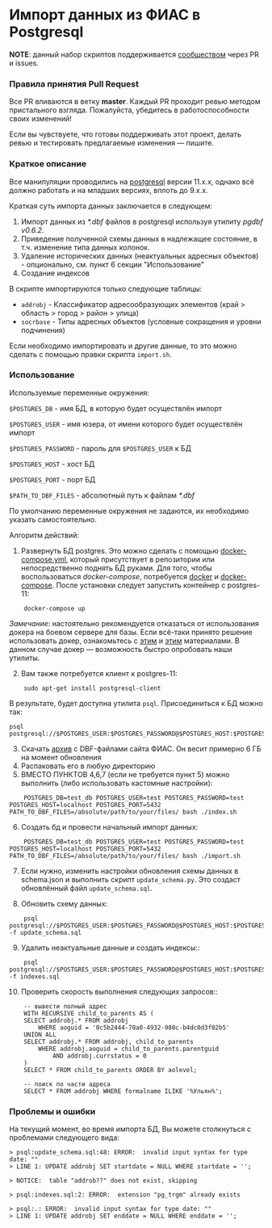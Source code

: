 # Импорт данных из ФИАС в Postgresql

**NOTE**: данный набор скриптов поддерживается [сообществом](https://github.com/asyncee/fias2pgsql/graphs/contributors) через PR и issues.

### Правила принятия Pull Request

Все PR вливаются в ветку **master**. Каждый PR проходит ревью методом пристального взгляда. Пожалуйста, убедитесь в работоспособности своих изменений!

Если вы чувствуете, что готовы поддерживать этот проект, делать ревью и тестировать предлагаемые изменения — пишите.

### Краткое описание

Все манипуляции проводились на [postgresql](https://www.postgresql.org/) версии 11.x.x, однако всё должно
работать и на младших версиях, вплоть до 9.x.x.

Краткая суть импорта данных заключается в следующем:

1. Импорт данных из *\*.dbf* файлов в postgresql используя утилиту *pgdbf v0.6.2*.
2. Приведение полученной схемы данных в надлежащее состояние, в т.ч. изменение типа данных колонок.
3. Удаление исторических данных (неактуальных адресных объектов) - опционально, см. пункт 6 секции "Использование"
4. Создание индексов


В скрипте импортируются только следующие таблицы:

- ``addrobj`` - Классификатор адресообразующих элементов (край > область >
  город > район > улица)
- ``socrbase`` - Типы адресных объектов (условные сокращения и уровни
  подчинения)

Если необходимо импортировать и другие данные, то это можно сделать с помощью
правки скрипта ``import.sh``.


### Использование

Используемые переменные окружения:

`$POSTGRES_DB` - имя БД, в которую будет осуществлён импорт

`$POSTGRES_USER` - имя юзера, от имени которого будет осуществлён импорт

`$POSTGRES_PASSWORD` - пароль для `$POSTGRES_USER` к БД

`$POSTGRES_HOST` - хост БД

`$POSTGRES_PORT` - порт БД

`$PATH_TO_DBF_FILES` - абсолютный путь к файлам *\*.dbf*

По умолчанию переменные окружения не задаются, их необходимо указать самостоятельно.

Алгоритм действий:

1. Развернуть БД postgres. Это можно сделать с помощью 
[docker-compose.yml](https://github.com/Hedgehogues/fias2pgsql/blob/master/docker-compose.yml), который присутствует в 
репозитории или непосредственно поднять БД руками. Для того, чтобы воспользоваться *docker-compose*, потребуется 
[docker](https://www.docker.com/) и [docker-compose](https://docs.docker.com/compose/install/). После установки следует запустить контейнер с postgres-11:

```
    docker-compose up
```

*Замечание*: настоятельно рекомендуется отказаться от использования докера на боевом сервере для базы. Если 
всё-таки принято решение использовать докер, ознакомьтесь с [этим](https://ru.stackoverflow.com/questions/712931/%D0%97%D0%B0%D0%BF%D1%83%D1%81%D0%BA-postgresql-%D0%B2-docker/779716#779716) и
[этим](https://toster.ru/q/534239) материалами. В данном случае докер — возможность быстро опробовать наши утилиты.

2. Вам также потребуется клиент к postgres-11:

```
    sudo apt-get install postgresql-client
```

В результате, будет доступна утилита `psql`. Присоединиться к БД можно так:

    psql postgresql://$POSTGRES_USER:$POSTGRES_PASSWORD@$POSTGRES_HOST:$POSTGRES_PORT/$POSTGRES_DB
 
3. Скачать [архив](https://fias.nalog.ru/Updates.aspx) с DBF-файлами сайта ФИАС. Он весит примерно 6 ГБ на момент 
обновления
4. Распаковать его в любую директорию
5. ВМЕСТО ПУНКТОВ 4,6,7 (если не требуется пункт 5) можно выполнить (либо использовать кастомные настройки):

```
    POSTGRES_DB=test_db POSTGRES_USER=test POSTGRES_PASSWORD=test POSTGRES_HOST=localhost POSTGRES_PORT=5432 PATH_TO_DBF_FILES=/absolute/path/to/your/files/ bash ./index.sh
```

6. Создать бд и провести начальный импорт данных:

```
    POSTGRES_DB=test_db POSTGRES_USER=test POSTGRES_PASSWORD=test POSTGRES_HOST=localhost POSTGRES_PORT=5432 PATH_TO_DBF_FILES=/absolute/path/to/your/files/ bash ./import.sh

```

7. Если нужно, изменить настройки обновления схемы данных в schema.json и
   выполнить скрипт ``update_schema.py``. Это создаст обновлённый файл
   ``update_schema.sql``.

8. Обновить схему данных:

```
    psql postgresql://$POSTGRES_USER:$POSTGRES_PASSWORD@$POSTGRES_HOST:$POSTGRES_PORT/$POSTGRES_DB -f update_schema.sql
```

9. Удалить неактуальные данные и создать индексы::

```
    psql postgresql://$POSTGRES_USER:$POSTGRES_PASSWORD@$POSTGRES_HOST:$POSTGRES_PORT/$POSTGRES_DB -f indexes.sql
```

10. Проверить скорость выполнения следующих запросов::

```
    -- вывести полный адрес
    WITH RECURSIVE child_to_parents AS (
    SELECT addrobj.* FROM addrobj
        WHERE aoguid = '0c5b2444-70a0-4932-980c-b4dc0d3f02b5'
    UNION ALL
    SELECT addrobj.* FROM addrobj, child_to_parents
        WHERE addrobj.aoguid = child_to_parents.parentguid
            AND addrobj.currstatus = 0
    )
    SELECT * FROM child_to_parents ORDER BY aolevel;

    -- поиск по части адреса
    SELECT * FROM addrobj WHERE formalname ILIKE '%Ульян%';
```

### Проблемы и ошибки

На текущий момент, во время импорта БД, Вы можете столкнуться с проблемами следующего вида:

```
> psql:update_schema.sql:48: ERROR:  invalid input syntax for type date: ""
> LINE 1: UPDATE addrobj SET startdate = NULL WHERE startdate = '';

> NOTICE:  table "addrob??" does not exist, skipping

> psql:indexes.sql:2: ERROR:  extension "pg_trgm" already exists

> psql:.: ERROR:  invalid input syntax for type date: ""
> LINE 1: UPDATE addrobj SET enddate = NULL WHERE enddate = '';
```
